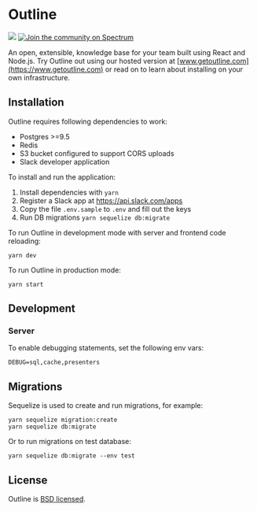# Outline

![](https://circleci.com/gh/outline/outline.svg?style=shield&circle-token=c0c4c2f39990e277385d5c1ae96169c409eb887a)
[![Join the community on Spectrum](https://withspectrum.github.io/badge/badge.svg)](https://spectrum.chat/outline)

An open, extensible, knowledge base for your team built using React and Node.js. Try Outline out using our hosted version at [www.getoutline.com](https://www.getoutline.com) or read on to learn about installing on your own infrastructure.

## Installation

Outline requires following dependencies to work:

- Postgres >=9.5
- Redis
- S3 bucket configured to support CORS uploads
- Slack developer application

To install and run the application:

 1. Install dependencies with `yarn`
 1. Register a Slack app at https://api.slack.com/apps
 1. Copy the file `.env.sample` to `.env` and fill out the keys
 1. Run DB migrations `yarn sequelize db:migrate`
 
 To run Outline in development mode with server and frontend code reloading:

```shell
yarn dev
```

To run Outline in production mode:

```shell
yarn start
```

## Development

### Server

To enable debugging statements, set the following env vars:

```
DEBUG=sql,cache,presenters
```

## Migrations

Sequelize is used to create and run migrations, for example:

```
yarn sequelize migration:create
yarn sequelize db:migrate
```

Or to run migrations on test database:

```
yarn sequelize db:migrate --env test
```


## License

Outline is [BSD licensed](/blob/master/LICENSE).
